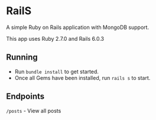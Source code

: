 # RailS

A simple Ruby on Rails application with MongoDB support.

This app uses Ruby 2.7.0 and Rails 6.0.3

## Running
- Run `bundle install` to get started.
- Once all Gems have been installed, run `rails s` to start.

## Endpoints
`/posts` - View all posts
